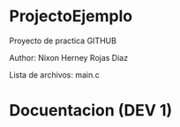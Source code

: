 # ProjectoEjemplo
Proyecto de practica GITHUB

Author: Nixon Herney Rojas Diaz

Lista de archivos:
main.c

# Docuentacion (DEV 1)